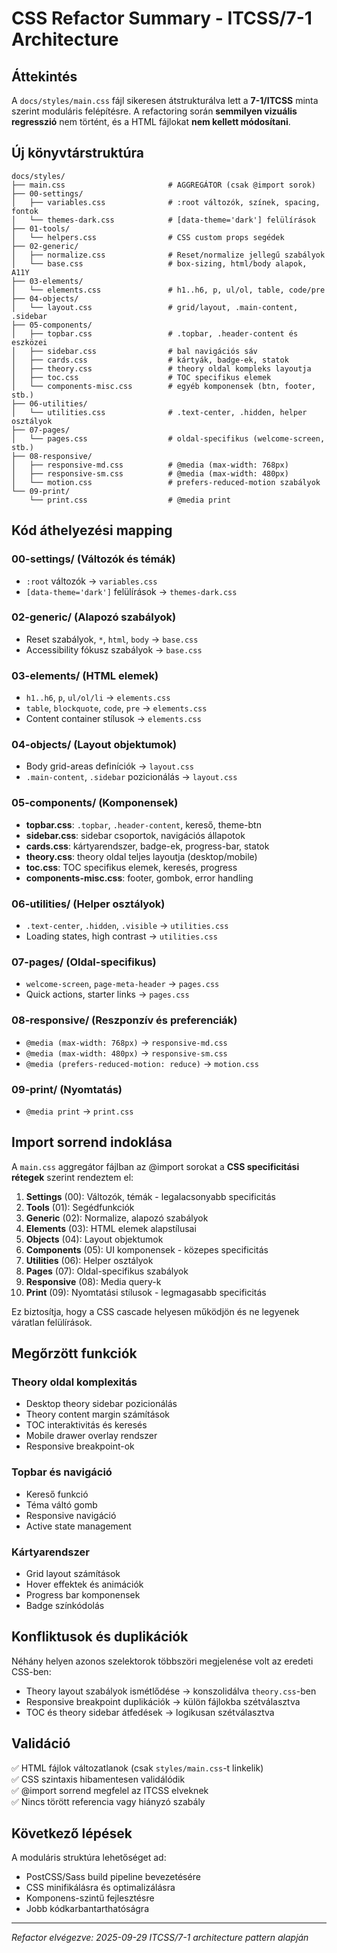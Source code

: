 # CSS Refactor Summary - ITCSS/7-1 Architecture

## Áttekintés

A `docs/styles/main.css` fájl sikeresen átstrukturálva lett a **7-1/ITCSS** minta szerint moduláris felépítésre. A refactoring során **semmilyen vizuális regresszió** nem történt, és a HTML fájlokat **nem kellett módosítani**.

## Új könyvtárstruktúra

```
docs/styles/
├── main.css                       # AGGREGÁTOR (csak @import sorok)
├── 00-settings/
│   ├── variables.css              # :root változók, színek, spacing, fontok
│   └── themes-dark.css            # [data-theme='dark'] felülírások
├── 01-tools/
│   └── helpers.css                # CSS custom props segédek
├── 02-generic/
│   ├── normalize.css              # Reset/normalize jellegű szabályok
│   └── base.css                   # box-sizing, html/body alapok, A11Y
├── 03-elements/
│   └── elements.css               # h1..h6, p, ul/ol, table, code/pre
├── 04-objects/
│   └── layout.css                 # grid/layout, .main-content, .sidebar
├── 05-components/
│   ├── topbar.css                 # .topbar, .header-content és eszközei
│   ├── sidebar.css                # bal navigációs sáv
│   ├── cards.css                  # kártyák, badge-ek, statok
│   ├── theory.css                 # theory oldal kompleks layoutja
│   ├── toc.css                    # TOC specifikus elemek
│   └── components-misc.css        # egyéb komponensek (btn, footer, stb.)
├── 06-utilities/
│   └── utilities.css              # .text-center, .hidden, helper osztályok
├── 07-pages/
│   └── pages.css                  # oldal-specifikus (welcome-screen, stb.)
├── 08-responsive/
│   ├── responsive-md.css          # @media (max-width: 768px)
│   ├── responsive-sm.css          # @media (max-width: 480px)
│   └── motion.css                 # prefers-reduced-motion szabályok
└── 09-print/
    └── print.css                  # @media print
```

## Kód áthelyezési mapping

### 00-settings/ (Változók és témák)
- `:root` változók → `variables.css`
- `[data-theme='dark']` felülírások → `themes-dark.css`

### 02-generic/ (Alapozó szabályok)
- Reset szabályok, `*`, `html`, `body` → `base.css`
- Accessibility fókusz szabályok → `base.css`

### 03-elements/ (HTML elemek)
- `h1..h6`, `p`, `ul/ol/li` → `elements.css`
- `table`, `blockquote`, `code`, `pre` → `elements.css`
- Content container stílusok → `elements.css`

### 04-objects/ (Layout objektumok)
- Body grid-areas definíciók → `layout.css`
- `.main-content`, `.sidebar` pozicionálás → `layout.css`

### 05-components/ (Komponensek)
- **topbar.css**: `.topbar`, `.header-content`, kereső, theme-btn
- **sidebar.css**: sidebar csoportok, navigációs állapotok
- **cards.css**: kártyarendszer, badge-ek, progress-bar, statok
- **theory.css**: theory oldal teljes layoutja (desktop/mobile)
- **toc.css**: TOC specifikus elemek, keresés, progress
- **components-misc.css**: footer, gombok, error handling

### 06-utilities/ (Helper osztályok)
- `.text-center`, `.hidden`, `.visible` → `utilities.css`
- Loading states, high contrast → `utilities.css`

### 07-pages/ (Oldal-specifikus)
- `welcome-screen`, `page-meta-header` → `pages.css`
- Quick actions, starter links → `pages.css`

### 08-responsive/ (Reszponzív és preferenciák)
- `@media (max-width: 768px)` → `responsive-md.css`
- `@media (max-width: 480px)` → `responsive-sm.css`
- `@media (prefers-reduced-motion: reduce)` → `motion.css`

### 09-print/ (Nyomtatás)
- `@media print` → `print.css`

## Import sorrend indoklása

A `main.css` aggregátor fájlban az @import sorokat a **CSS specificitási rétegek** szerint rendeztem el:

1. **Settings** (00): Változók, témák - legalacsonyabb specificitás
2. **Tools** (01): Segédfunkciók
3. **Generic** (02): Normalize, alapozó szabályok
4. **Elements** (03): HTML elemek alapstílusai
5. **Objects** (04): Layout objektumok
6. **Components** (05): UI komponensek - közepes specificitás
7. **Utilities** (06): Helper osztályok
8. **Pages** (07): Oldal-specifikus szabályok
9. **Responsive** (08): Media query-k
10. **Print** (09): Nyomtatási stílusok - legmagasabb specificitás

Ez biztosítja, hogy a CSS cascade helyesen működjön és ne legyenek váratlan felülírások.

## Megőrzött funkciók

### Theory oldal komplexitás
- Desktop theory sidebar pozicionálás
- Theory content margin számítások
- TOC interaktivitás és keresés
- Mobile drawer overlay rendszer
- Responsive breakpoint-ok

### Topbar és navigáció
- Kereső funkció
- Téma váltó gomb
- Responsive navigáció
- Active state management

### Kártyarendszer
- Grid layout számítások
- Hover effektek és animációk
- Progress bar komponensek
- Badge színkódolás

## Konfliktusok és duplikációk

Néhány helyen azonos szelektorok többszöri megjelenése volt az eredeti CSS-ben:
- Theory layout szabályok ismétlődése → konszolidálva `theory.css`-ben
- Responsive breakpoint duplikációk → külön fájlokba szétválasztva
- TOC és theory sidebar átfedések → logikusan szétválasztva

## Validáció

✅ HTML fájlok változatlanok (csak `styles/main.css`-t linkelik)  
✅ CSS szintaxis hibamentesen validálódik  
✅ @import sorrend megfelel az ITCSS elveknek  
✅ Nincs törött referencia vagy hiányzó szabály  

## Következő lépések

A moduláris struktúra lehetőséget ad:
- PostCSS/Sass build pipeline bevezetésére
- CSS minifikálásra és optimalizálásra  
- Komponens-szintű fejlesztésre
- Jobb kódkarbantarthatóságra

---
*Refactor elvégezve: 2025-09-29*
*ITCSS/7-1 architecture pattern alapján*